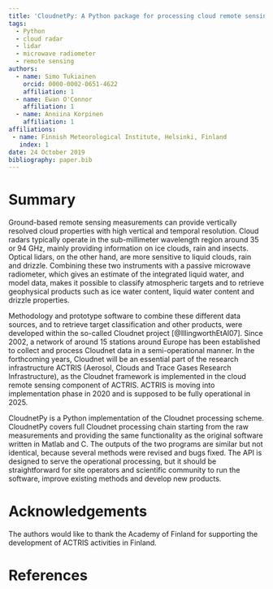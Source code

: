 ```yaml
---
title: 'CloudnetPy: A Python package for processing cloud remote sensing data'
tags:
  - Python
  - cloud radar
  - lidar
  - microwave radiometer
  - remote sensing
authors:
  - name: Simo Tukiainen
    orcid: 0000-0002-0651-4622
    affiliation: 1
  - name: Ewan O'Connor
    affiliation: 1
  - name: Anniina Korpinen
    affiliation: 1
affiliations:
 - name: Finnish Meteorological Institute, Helsinki, Finland
   index: 1
date: 24 October 2019
bibliography: paper.bib
---
```


# Summary

Ground-based remote sensing measurements can provide vertically resolved 
cloud properties with high vertical and temporal resolution. Cloud radars 
typically operate in the sub-millimeter wavelength region around 35 or 94 GHz, 
mainly providing information on ice clouds, rain and insects. Optical lidars,
on the other hand, are more sensitive to liquid clouds, rain and drizzle. 
Combining these two instruments with a passive microwave radiometer, which 
gives an estimate of the integrated liquid water, and model data, makes it 
possible to classify atmospheric targets and to retrieve geophysical 
products such as ice water content, liquid water content and drizzle 
properties.

Methodology and prototype software to combine these different data sources, 
and to retrieve target classification and other products, were developed within 
the so-called Cloudnet project [@IllingworthEtAl07]. Since 2002, a network 
of around 15 stations around Europe has been established to collect and 
process Cloudnet data in a semi-operational manner. In the forthcoming years, 
Cloudnet will be an essential part of the research infrastructure ACTRIS 
(Aerosol, Clouds and Trace Gases Research Infrastructure), as the Cloudnet 
framework is implemented in the cloud remote sensing component of ACTRIS.
ACTRIS is moving into implementation phase in 2020 and is supposed to be 
fully operational in 2025.

CloudnetPy is a Python implementation of the Cloudnet processing scheme. 
CloudnetPy covers full Cloudnet processing chain starting from the raw 
measurements and providing the same functionality as the original 
software written in Matlab and C. The outputs of the two programs 
are similar but not identical, because several methods were revised 
and bugs fixed. The API is designed to serve the operational
processing, but it should be straightforward for site operators 
and scientific community to run the software, improve existing methods
and develop new products.
 
# Acknowledgements

The authors would like to thank the Academy of Finland for supporting
the development of ACTRIS activities in Finland.

# References